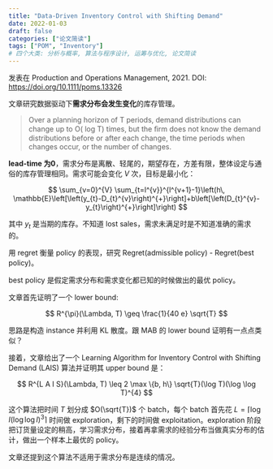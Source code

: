 ```yaml
---
title: "Data-Driven Inventory Control with Shifting Demand"
date: 2022-01-03
draft: false
categories: ["论文简读"]
tags: ["POM", "Inventory"]
# 四个大类: 分析与概率, 算法与程序设计, 运筹与优化, 论文简读
---
```


发表在 Production and Operations Management, 2021. DOI: https://doi.org/10.1111/poms.13326

文章研究数据驱动下**需求分布会发生变化**的库存管理。

> Over a planning horizon of T periods, demand distributions can change up to O( log T) times, but the ﬁrm does not know the demand distributions before or after each change, the time periods when changes occur, or the number of changes.

**lead-time 为0**，需求分布是离散、轻尾的，期望存在，方差有限，整体设定与通俗的库存管理相同。需求可能会变化 $V$ 次，目标是最小化：

$$
\sum_{v=0}^{V} \sum_{t=l^{v}}^{l^{v+1}-1}\left(h\, \mathbb{E}\left[\left(y_{t}-D_{t}^{v}\right)^{+}\right]+b\left[\left(D_{t}^{v}-y_{t}\right)^{+}\right]\right)
$$

其中 $y_t$ 是当期的库存。不知道 lost sales，需求未满足时是不知道准确的需求的。

用 regret 衡量 policy 的表现，研究 Regret(admissible policy) - Regret(best policy)。

best policy 是假定需求分布和需求变化都已知的时候做出的最优 policy。

文章首先证明了一个 lower bound:

$$
R^{\pi}(\Lambda, T) \geq \frac{1}{40 e} \sqrt{T}
$$

思路是构造 instance 并利用 KL 散度。跟 MAB 的 lower bound 证明有一点点类似？



接着，文章给出了一个 Learning Algorithm for Inventory Control with Shifting Demand (LAIS) 算法并证明其 upper bound 是：

$$
R^{L A I S}(\Lambda, T) \leq 2 \max \{b, h\} \sqrt{T}(\log T)(\log \log T)^{4}
$$

这个算法把时间 $T$ 划分成 $O(\sqrt{T})$ 个 batch，每个 batch 首先花 $L=\left\lceil\log I(\log \log I)^{3}\right\rceil$ 时间做 exploration，剩下的时间做 exploitation。exploration 阶段把订货量设定的稍高，学习需求分布，接着再拿需求的经验分布当做真实分布的估计，做出一个样本上最优的 policy。

文章还提到这个算法不适用于需求分布是连续的情况。

